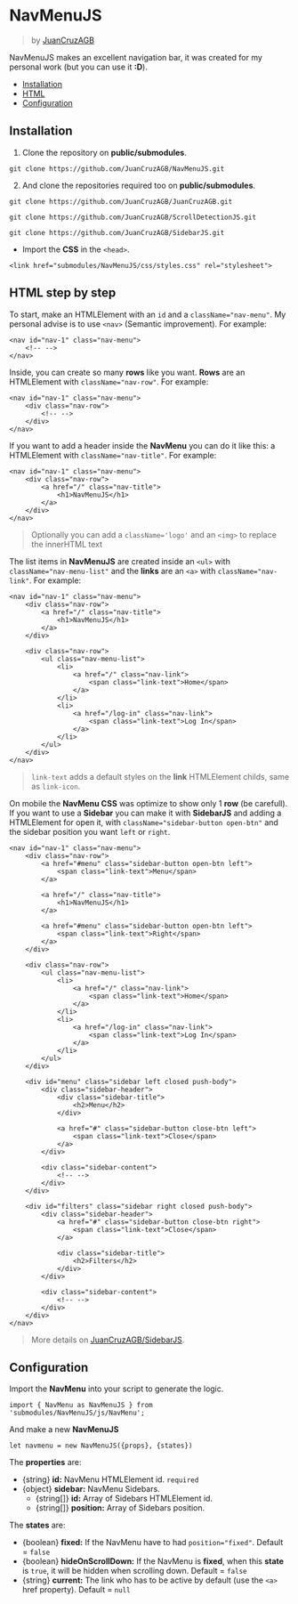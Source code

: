# NavMenuJS
> by [JuanCruzAGB](https://github.com/JuanCruzAGB)

NavMenuJS makes an excellent navigation bar, it was created for my personal work (but you can use it **:D**).

 - [Installation](#installation)
 - [HTML](#html-step-by-step)
 - [Configuration](#configuration)
  

## Installation

 1. Clone the repository on **public/submodules**.
```
git clone https://github.com/JuanCruzAGB/NavMenuJS.git
```
 2. And clone the repositories required too on **public/submodules**.
```
git clone https://github.com/JuanCruzAGB/JuanCruzAGB.git

git clone https://github.com/JuanCruzAGB/ScrollDetectionJS.git

git clone https://github.com/JuanCruzAGB/SidebarJS.git
```
 - Import the **CSS** in the `<head>`.
```
<link href="submodules/NavMenuJS/css/styles.css" rel="stylesheet">
```
## HTML step by step
To start, make an HTMLElement with an `id` and a `className="nav-menu"`. My personal advise is to use `<nav>` (Semantic improvement).
For example:
```
<nav id="nav-1" class="nav-menu">
	<!-- -->
</nav>
```
Inside, you can create so many **rows** like you want. **Rows** are an HTMLElement with `className="nav-row"`.
For example:
```
<nav id="nav-1" class="nav-menu">
	<div class="nav-row">
		<!-- -->
	</div>
</nav>
```
If you want to add a header inside the **NavMenu** you can do it like this: a HTMLElement with `className="nav-title"`.
For example:
```
<nav id="nav-1" class="nav-menu">
	<div class="nav-row">
		<a href="/" class="nav-title">
			<h1>NavMenuJS</h1>
		</a>
	</div>
</nav>
```
> Optionally you can add a `className='logo'` and an `<img>` to replace the innerHTML text

The list items in **NavMenuJS** are created inside an `<ul>` with `className="nav-menu-list"` and the **links** are an `<a>` with `className="nav-link"`.
For example:
```
<nav id="nav-1" class="nav-menu">
	<div class="nav-row">
		<a href="/" class="nav-title">
			<h1>NavMenuJS</h1>
		</a>
	</div>

	<div class="nav-row">
		<ul class="nav-menu-list">
			<li>
				<a href="/" class="nav-link">
					<span class="link-text">Home</span>
				</a>
			</li>
			<li>
				<a href="/log-in" class="nav-link">
					<span class="link-text">Log In</span>
				</a>
			</li>
		</ul>
	</div>
</nav>
```
> `link-text` adds a default styles on the **link** HTMLElement childs, same as `link-icon`.

On mobile the **NavMenu CSS** was optimize to show only 1 **row** (be carefull).
If you want to use a **Sidebar** you can make it with **SidebarJS** and adding a HTMLElement for open it, with `className="sidebar-button open-btn"` and the sidebar position you want `left` or `right`.
```
<nav id="nav-1" class="nav-menu">
	<div class="nav-row">
		<a href="#menu" class="sidebar-button open-btn left">
			<span class="link-text">Menu</span>
		</a>

		<a href="/" class="nav-title">
			<h1>NavMenuJS</h1>
		</a>

		<a href="#menu" class="sidebar-button open-btn left">
			<span class="link-text">Right</span>
		</a>
	</div>

	<div class="nav-row">
		<ul class="nav-menu-list">
			<li>
				<a href="/" class="nav-link">
					<span class="link-text">Home</span>
				</a>
			</li>
			<li>
				<a href="/log-in" class="nav-link">
					<span class="link-text">Log In</span>
				</a>
			</li>
		</ul>
	</div>

	<div id="menu" class="sidebar left closed push-body">
		<div class="sidebar-header">
			<div class="sidebar-title">
				<h2>Menu</h2>
			</div>
			
			<a href="#" class="sidebar-button close-btn left">
				<span class="link-text">Close</span>
			</a>
		</div>

		<div class="sidebar-content">
			<!-- -->
		</div>
	</div>

	<div id="filters" class="sidebar right closed push-body">
		<div class="sidebar-header">
			<a href="#" class="sidebar-button close-btn right">
				<span class="link-text">Close</span>
			</a>
			
			<div class="sidebar-title">
				<h2>Filters</h2>
			</div>
		</div>

		<div class="sidebar-content">
			<!-- -->
		</div>
	</div>
</nav>
```
> More details on [JuanCruzAGB/SidebarJS](https://github.com/JuanCruzAGB/SidebarJS.git).

## Configuration
Import the **NavMenu** into your script to generate the logic.
```
import { NavMenu as NavMenuJS } from 'submodules/NavMenuJS/js/NavMenu';
```
And make a new **NavMenuJS**
```
let navmenu = new NavMenuJS({props}, {states})
```
The **properties** are:
 - {string} **id:** NavMenu HTMLElement id. `required`
 - {object} **sidebar:** NavMenu Sidebars.
	 - {string[]} **id:** Array of Sidebars HTMLElement id.
	 - {string[]} **position:** Array of Sidebars position.

The **states** are:
 - {boolean} **fixed:** If the NavMenu have to had `position="fixed"`. Default = `false`
 - {boolean} **hideOnScrollDown:** If the NavMenu is **fixed**, when this **state** is `true`, it will be hidden when scrolling down. Default = `false`
 - {string} **current:** The link who has to be active by default (use the `<a>` href property). Default = `null`